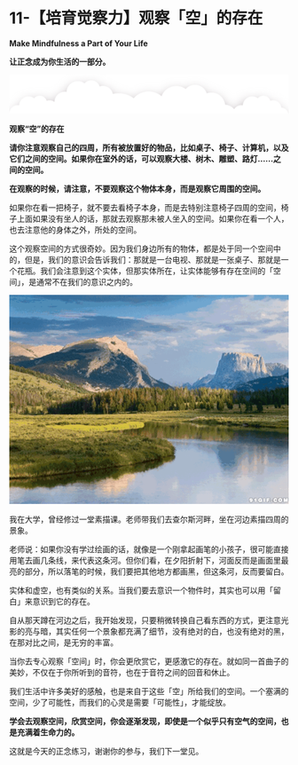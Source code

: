 # 11-【培育觉察力】观察「空」的存在

**Make Mindfulness a Part of Your Life**

**让正念成为你生活的一部分。**



![云分割线](11-【培育觉察力】观察「空」的存在.assets/0.png)

**观察“空”的存在** 

**请你注意观察自己的四周，所有被放置好的物品，比如桌子、椅子、计算机，以及它们之间的空间。如果你在室外的话，可以观察大楼、树木、雕塑、路灯……之间的空间。** 

**在观察的时候，请注意，不要观察这个物体本身，而是观察它周围的空间。**

如果你在看一把椅子，就不要去看椅子本身，而是去特别注意椅子四周的空间，椅子上面如果没有坐人的话，那就去观察那未被人坐入的空间。如果你在看一个人，也去注意他的身体之外，所处的空间。

这个观察空间的方式很奇妙。因为我们身边所有的物体，都是处于同一个空间中的，但是，我们的意识会告诉我们：那就是一台电视、那就是一张桌子、那就是一个花瓶。我们会注意到这个实体，但那实体所在，让实体能够有存在空间的「空间」，是通常不在我们的意识之内的。

![img](11-【培育觉察力】观察「空」的存在.assets/0.gif)



我在大学，曾经修过一堂素描课。老师带我们去查尔斯河畔，坐在河边素描四周的景象。

老师说：如果你没有学过绘画的话，就像是一个刚拿起画笔的小孩子，很可能直接用笔去画几条线，来代表这条河。但你们看，在夕阳折射下，河面反而是画面里最亮的部分，所以落笔的时候，我们要把其他地方都画黑，但这条河，反而要留白。

实体和虚空，也有类似的关系。当我们要去意识一个物件时，其实也可以用「留白」来意识到它的存在。 

自从那天蹲在河边之后，我开始发现，只要稍微转换自己看东西的方式，更注意光影的亮与暗，其实任何一个景象都充满了细节，没有绝对的白，也没有绝对的黑，在那对比之间，是无穷的丰富。

当你去专心观察「空间」时，你会更欣赏它，更感激它的存在。就如同一首曲子的美妙，不仅在于你所听到的音符，也在于音符之间的回音和休止。

我们生活中许多美好的感触，也是来自于这些「空」所给我们的空间。一个塞满的空间，少了可能性，而我们的心灵是需要「可能性」，才能绽放。 

**学会去观察空间，欣赏空间，你会逐渐发现，即使是一个似乎只有空气的空间，也是充满着生命力的。**

这就是今天的正念练习，谢谢你的参与，我们下一堂见。